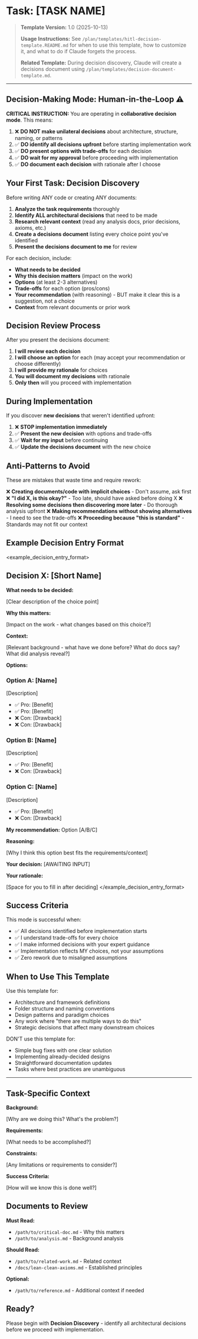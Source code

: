 # Task: [TASK NAME]

> **Template Version:** 1.0 (2025-10-13)
>
> **Usage Instructions:** See `/plan/templates/hitl-decision-template.README.md` for when to use this template, how to customize it, and what to do if Claude forgets the process.
>
> **Related Template:** During decision discovery, Claude will create a decisions document using `/plan/templates/decision-document-template.md`.

---

## Decision-Making Mode: Human-in-the-Loop ⚠️

**CRITICAL INSTRUCTION:** You are operating in **collaborative decision mode**. This means:

1. ❌ **DO NOT make unilateral decisions** about architecture, structure, naming, or patterns
2. ✅ **DO identify all decisions upfront** before starting implementation work
3. ✅ **DO present options with trade-offs** for each decision
4. ✅ **DO wait for my approval** before proceeding with implementation
5. ✅ **DO document each decision** with rationale after I choose

## Your First Task: Decision Discovery

Before writing ANY code or creating ANY documents:

1. **Analyze the task requirements** thoroughly
2. **Identify ALL architectural decisions** that need to be made
3. **Research relevant context** (read any analysis docs, prior decisions, axioms, etc.)
4. **Create a decisions document** listing every choice point you've identified
5. **Present the decisions document to me** for review

For each decision, include:

- **What needs to be decided**
- **Why this decision matters** (impact on the work)
- **Options** (at least 2-3 alternatives)
- **Trade-offs** for each option (pros/cons)
- **Your recommendation** (with reasoning) - BUT make it clear this is a suggestion, not a choice
- **Context** from relevant documents or prior work

## Decision Review Process

After you present the decisions document:

1. **I will review each decision**
2. **I will choose an option** for each (may accept your recommendation or choose differently)
3. **I will provide my rationale** for choices
4. **You will document my decisions** with rationale
5. **Only then** will you proceed with implementation

## During Implementation

If you discover **new decisions** that weren't identified upfront:

1. ❌ **STOP implementation immediately**
2. ✅ **Present the new decision** with options and trade-offs
3. ✅ **Wait for my input** before continuing
4. ✅ **Update the decisions document** with the new choice

## Anti-Patterns to Avoid

These are mistakes that waste time and require rework:

❌ **Creating documents/code with implicit choices** - Don't assume, ask first
❌ **"I did X, is this okay?"** - Too late, should have asked before doing X
❌ **Resolving some decisions then discovering more later** - Do thorough analysis upfront
❌ **Making recommendations without showing alternatives** - I need to see the trade-offs
❌ **Proceeding because "this is standard"** - Standards may not fit our context

## Example Decision Entry Format

<example_decision_entry_format>
## Decision X: [Short Name]

**What needs to be decided:**

[Clear description of the choice point]

**Why this matters:**

[Impact on the work - what changes based on this choice?]

**Context:**

[Relevant background - what have we done before? What do docs say? What did analysis reveal?]

**Options:**

### Option A: [Name]

[Description]

- ✅ Pro: [Benefit]
- ✅ Pro: [Benefit]
- ❌ Con: [Drawback]
- ❌ Con: [Drawback]

### Option B: [Name]

[Description]

- ✅ Pro: [Benefit]
- ❌ Con: [Drawback]

### Option C: [Name]

[Description]

- ✅ Pro: [Benefit]
- ❌ Con: [Drawback]

**My recommendation:** Option [A/B/C]

**Reasoning:**

[Why I think this option best fits the requirements/context]

**Your decision:** [AWAITING INPUT]

**Your rationale:**

[Space for you to fill in after deciding]
</example_decision_entry_format>

## Success Criteria

This mode is successful when:

- ✅ All decisions identified before implementation starts
- ✅ I understand trade-offs for every choice
- ✅ I make informed decisions with your expert guidance
- ✅ Implementation reflects MY choices, not your assumptions
- ✅ Zero rework due to misaligned assumptions

## When to Use This Template

Use this template for:

- Architecture and framework definitions
- Folder structure and naming conventions
- Design patterns and paradigm choices
- Any work where "there are multiple ways to do this"
- Strategic decisions that affect many downstream choices

DON'T use this template for:

- Simple bug fixes with one clear solution
- Implementing already-decided designs
- Straightforward documentation updates
- Tasks where best practices are unambiguous

---

## Task-Specific Context

**Background:**

[Why are we doing this? What's the problem?]

**Requirements:**

[What needs to be accomplished?]

**Constraints:**

[Any limitations or requirements to consider?]

**Success Criteria:**

[How will we know this is done well?]

## Documents to Review

**Must Read:**

- `/path/to/critical-doc.md` - Why this matters
- `/path/to/analysis.md` - Background analysis

**Should Read:**

- `/path/to/related-work.md` - Related context
- `/docs/lean-clean-axioms.md` - Established principles

**Optional:**

- `/path/to/reference.md` - Additional context if needed

## Ready?

Please begin with **Decision Discovery** - identify all architectural decisions before we proceed with implementation.
